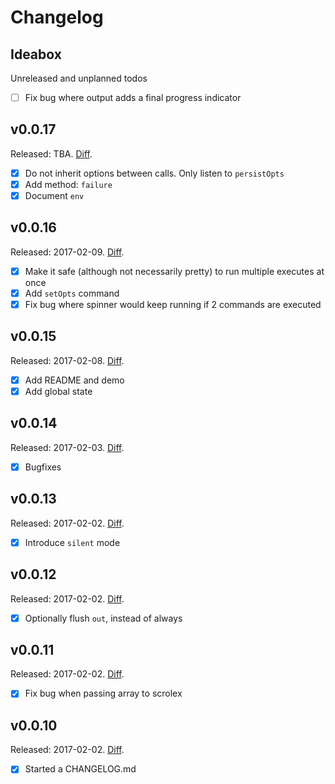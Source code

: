 # Changelog

## Ideabox

Unreleased and unplanned todos

- [ ] Fix bug where output adds a final progress indicator

## v0.0.17

Released: TBA.
[Diff](https://github.com/kvz/scrolex/compare/v0.0.16...master).

- [x] Do not inherit options between calls. Only listen to `persistOpts`
- [x] Add method: `failure`
- [x] Document `env`

## v0.0.16

Released: 2017-02-09.
[Diff](https://github.com/kvz/scrolex/compare/v0.0.16...v0.0.15).

- [x] Make it safe (although not necessarily pretty) to run multiple executes at once
- [x] Add `setOpts` command
- [x] Fix bug where spinner would keep running if 2 commands are executed

## v0.0.15

Released: 2017-02-08.
[Diff](https://github.com/kvz/scrolex/compare/v0.0.15...v0.0.14).

- [x] Add README and demo
- [x] Add global state

## v0.0.14

Released: 2017-02-03.
[Diff](https://github.com/kvz/scrolex/compare/v0.0.14...v0.0.13).

- [x] Bugfixes

## v0.0.13

Released: 2017-02-02.
[Diff](https://github.com/kvz/scrolex/compare/v0.0.13...v0.0.12).

- [x] Introduce `silent` mode

## v0.0.12

Released: 2017-02-02.
[Diff](https://github.com/kvz/scrolex/compare/v0.0.11...v0.0.12).

- [x] Optionally flush `out`, instead of always

## v0.0.11

Released: 2017-02-02.
[Diff](https://github.com/kvz/scrolex/compare/v0.0.10...v0.0.11).

- [x] Fix bug when passing array to scrolex

## v0.0.10

Released: 2017-02-02.
[Diff](https://github.com/kvz/scrolex/compare/431c258605b96acbf1a1779d40bf2e0bfb944bd5...v0.0.10).

- [x] Started a CHANGELOG.md
